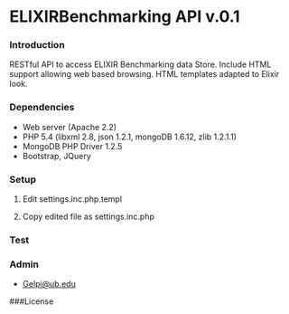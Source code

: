 # ELIXIRBenchmarking API v.0.1

### Introduction
RESTful API to access ELIXIR Benchmarking data Store. Include HTML support allowing 
web based browsing. HTML templates adapted to Elixir look.

### Dependencies

* Web server (Apache 2.2)
* PHP 5.4 (libxml 2.8, json 1.2.1, mongoDB 1.6.12, zlib 1.2.1.1)
* MongoDB PHP Driver 1.2.5
* Bootstrap, JQuery

### Setup

1. Edit settings.inc.php.templ
   
2. Copy edited file as settings.inc.php
 
### Test


### Admin
* Gelpi@ub.edu

###License
